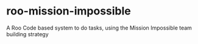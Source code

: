# roo-mission-impossible
A Roo Code based system to do tasks, using the Mission Impossible team building strategy
